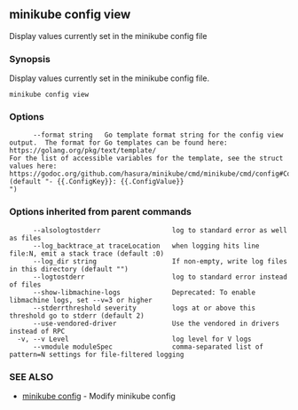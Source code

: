 ## minikube config view

Display values currently set in the minikube config file

### Synopsis


Display values currently set in the minikube config file.

```
minikube config view
```

### Options

```
      --format string   Go template format string for the config view output.  The format for Go templates can be found here: https://golang.org/pkg/text/template/
For the list of accessible variables for the template, see the struct values here: https://godoc.org/github.com/hasura/minikube/cmd/minikube/cmd/config#ConfigViewTemplate (default "- {{.ConfigKey}}: {{.ConfigValue}}
")
```

### Options inherited from parent commands

```
      --alsologtostderr                  log to standard error as well as files
      --log_backtrace_at traceLocation   when logging hits line file:N, emit a stack trace (default :0)
      --log_dir string                   If non-empty, write log files in this directory (default "")
      --logtostderr                      log to standard error instead of files
      --show-libmachine-logs             Deprecated: To enable libmachine logs, set --v=3 or higher
      --stderrthreshold severity         logs at or above this threshold go to stderr (default 2)
      --use-vendored-driver              Use the vendored in drivers instead of RPC
  -v, --v Level                          log level for V logs
      --vmodule moduleSpec               comma-separated list of pattern=N settings for file-filtered logging
```

### SEE ALSO
* [minikube config](minikube_config.md)	 - Modify minikube config

